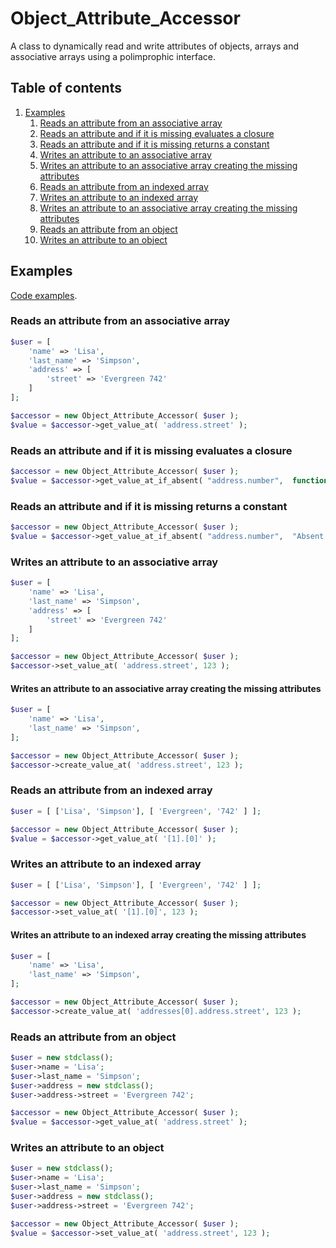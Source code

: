 # Object_Attribute_Accessor

A class to dynamically read and write attributes of objects, arrays and associative arrays using a polimprophic interface.

## Table of contents

1. [Examples](#c-1)
    1. [Reads an attribute from an associative array](#c-1-1)
    2. [Reads an attribute and if it is missing evaluates a closure](#c-1-2)
    3. [Reads an attribute and if it is missing returns a constant](#c-1-3)
    4. [Writes an attribute to an associative array](#c-1-4)
    5. [Writes an attribute to an associative array creating the missing attributes](#c-1-5)
    6. [Reads an attribute from an indexed array](#c-1-6)
    7. [Writes an attribute to an indexed array](#c-1-7)
    8. [Writes an attribute to an associative array creating the missing attributes](#c-1-8)
    9. [Reads an attribute from an object](#c-1-9)
    10. [Writes an attribute to an object](#c-1-10)

<a name="c-1"></a>
## Examples

[Code examples](./object-attribute-accessor-examples.php).


<a name="c-1-1"></a>
### Reads an attribute from an associative array

```php
$user = [
    'name' => 'Lisa',
    'last_name' => 'Simpson',
    'address' => [
        'street' => 'Evergreen 742'
    ]
];

$accessor = new Object_Attribute_Accessor( $user );
$value = $accessor->get_value_at( 'address.street' );
```

<a name="c-1-2"></a>
### Reads an attribute and if it is missing evaluates a closure

```php
$accessor = new Object_Attribute_Accessor( $user );
$value = $accessor->get_value_at_if_absent( "address.number",  function() { return "Absent value"; });
```

<a name="c-1-3"></a>
### Reads an attribute and if it is missing returns a constant

```php
$accessor = new Object_Attribute_Accessor( $user );
$value = $accessor->get_value_at_if_absent( "address.number",  "Absent value" );
```

<a name="c-1-4"></a>
### Writes an attribute to an associative array

```php
$user = [
    'name' => 'Lisa',
    'last_name' => 'Simpson',
    'address' => [
        'street' => 'Evergreen 742'
    ]
];

$accessor = new Object_Attribute_Accessor( $user );
$accessor->set_value_at( 'address.street', 123 );
```

<a name="c-1-5"></a>
#### Writes an attribute to an associative array creating the missing attributes

```php
$user = [
    'name' => 'Lisa',
    'last_name' => 'Simpson',
];

$accessor = new Object_Attribute_Accessor( $user );
$accessor->create_value_at( 'address.street', 123 );
```

<a name="c-1-6"></a>
### Reads an attribute from an indexed array

```php
$user = [ ['Lisa', 'Simpson'], [ 'Evergreen', '742' ] ];

$accessor = new Object_Attribute_Accessor( $user );
$value = $accessor->get_value_at( '[1].[0]' );
```

<a name="c-1-7"></a>
### Writes an attribute to an indexed array

```php
$user = [ ['Lisa', 'Simpson'], [ 'Evergreen', '742' ] ];

$accessor = new Object_Attribute_Accessor( $user );
$accessor->set_value_at( '[1].[0]', 123 );
```

<a name="c-1-8"></a>
#### Writes an attribute to an indexed array creating the missing attributes

```php
$user = [
    'name' => 'Lisa',
    'last_name' => 'Simpson',
];

$accessor = new Object_Attribute_Accessor( $user );
$accessor->create_value_at( 'addresses[0].address.street', 123 );
```

<a name="c-1-9"></a>
### Reads an attribute from an object

```php
$user = new stdclass();
$user->name = 'Lisa';
$user->last_name = 'Simpson';
$user->address = new stdclass();
$user->address->street = 'Evergreen 742';

$accessor = new Object_Attribute_Accessor( $user );
$value = $accessor->get_value_at( 'address.street' );
```

<a name="c-1-10"></a>
### Writes an attribute to an object

```php
$user = new stdclass();
$user->name = 'Lisa';
$user->last_name = 'Simpson';
$user->address = new stdclass();
$user->address->street = 'Evergreen 742';

$accessor = new Object_Attribute_Accessor( $user );
$value = $accessor->set_value_at( 'address.street', 123 );
```